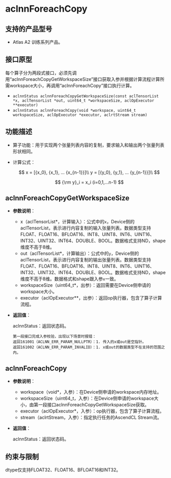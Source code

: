 # aclnnForeachCopy

## 支持的产品型号

- Atlas A2 训练系列产品。

## 接口原型

每个算子分为两段式接口，必须先调用“aclnnForeachCopyGetWorkspaceSize”接口获取入参并根据计算流程计算所需workspace大小，再调用“aclnnForeachCopy”接口执行计算。

- `aclnnStatus aclnnForeachCopyGetWorkspaceSize(const aclTensorList *x, aclTensorList *out, uint64_t *workspaceSize, aclOpExecutor **executor)`
- `aclnnStatus aclnnForeachCopy(void *workspace, uint64_t workspaceSize, aclOpExecutor *executor, aclrtStream stream)`

## 功能描述

- 算子功能：用于实现两个张量列表内容的复制，要求输入和输出两个张量列表形状相同。

- 计算公式：

  $$
  x = [{x_0}, {x_1}, ... {x_{n-1}}]\\
  y = [{y_0}, {y_1}, ... {y_{n-1}}]\\
  $$ 

  $$
  {\rm y}_i = x_i (i=0,1,...n-1)
  $$

## aclnnForeachCopyGetWorkspaceSize

- **参数说明**：

  - x（aclTensorList*，计算输入）：公式中的`x`，Device侧的aclTensorList，表示进行内容复制的输入张量列表。数据类型支持FLOAT、FLOAT16、BFLOAT16、INT8、UINT8、INT6、UINT16、INT32、UINT32、INT64、DOUBLE、BOOL。数据格式支持ND，shape维度不高于8维。
  - out（aclTensorList*，计算输出）：公式中的`y`，Device侧的aclTensorList，表示进行内容复制的输出张量列表。数据类型支持FLOAT、FLOAT16、BFLOAT16、INT8、UINT8、INT6、UINT16、INT32、UINT32、INT64、DOUBLE、BOOL。数据格式支持ND，shape维度不高于8维。数据格式和shape跟入参`x`一致。
  - workspaceSize（uint64_t\*，出参）：返回需要在Device侧申请的workspace大小。
  - executor（aclOpExecutor\**，出参）：返回op执行器，包含了算子计算流程。

- **返回值**：

  aclnnStatus：返回状态码。

  ```
  第一段接口完成入参校验，出现以下场景时报错：
  返回161001（ACLNN_ERR_PARAM_NULLPTR）：1. 传入的x或out是空指针。
  返回161002（ACLNN_ERR_PARAM_INVALID）：1. x或out的数据类型不在支持的范围之内。
  ```

## aclnnForeachCopy

- **参数说明**：

  - workspace（void\*，入参）：在Device侧申请的workspace内存地址。
  - workspaceSize（uint64_t，入参）：在Device侧申请的workspace大小，由第一段接口aclnnForeachCopyGetWorkspaceSize获取。
  - executor（aclOpExecutor\*，入参）：op执行器，包含了算子计算流程。
  - stream（aclrtStream，入参）：指定执行任务的AscendCL Stream流。

- **返回值**：

  aclnnStatus：返回状态码。

## 约束与限制

dtype仅支持FLOAT32、FLOAT16、BFLOAT16和INT32。
